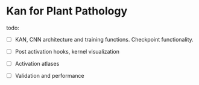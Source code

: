 # Kan for Plant Pathology

todo:
- [ ] KAN, CNN architecture and training functions. Checkpoint functionality.
- [ ] Post activation hooks, kernel visualization
- [ ] Activation atlases
- [ ] Validation and performance
   